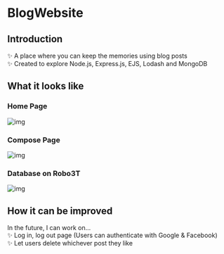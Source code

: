 # BlogWebsite

## Introduction
✨ A place where you can keep the memories using blog posts <br>
✨ Created to explore Node.js, Express.js, EJS, Lodash and MongoDB

## What it looks like
### Home Page
![img](https://imgur.com/aAzF5NO.png)

### Compose Page
![img](https://imgur.com/K9sSfXd.png)

### Database on Robo3T
![img](https://imgur.com/EJ2y83H.png)

## How it can be improved
In the future, I can work on... <br>
✨ Log in, log out page (Users can authenticate with Google & Facebook) <br>
✨ Let users delete whichever post they like <br>
